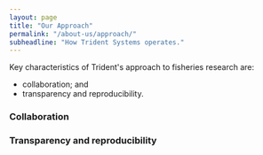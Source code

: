 ```yaml
---
layout: page
title: "Our Approach"
permalink: "/about-us/approach/"
subheadline: "How Trident Systems operates."
---
```


Key characteristics of Trident's approach to fisheries research are:

+ collaboration; and
+ transparency and reproducibility.

### Collaboration


### Transparency and reproducibility
